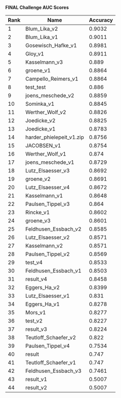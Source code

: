 **FINAL Challenge AUC Scores**


|Rank|Name|Accuracy|
|----|-----|---|
|1|Blum_Lika_v2|0.9032| 
|2|Blum_Lika_v1|0.9011| 
|3|Gosewisch_Hafke_v1|0.8981| 
|4|Gloy_v1|0.8911| 
|5|Kasselmann_v3|0.889| 
|6|groene_v1|0.8864| 
|7|Campello_Reimers_v1|0.8864| 
|8|test_test|0.886| 
|9|joens_meschede_v2|0.8859| 
|10|Sominka_v1|0.8845| 
|11|Werther_Wolf_v2|0.8826| 
|12|Joedicke_v2|0.8825| 
|13|Joedicke_v1|0.8783| 
|14|harder_phielepeit_v1.zip|0.8756| 
|15|JACOBSEN_v1|0.8754| 
|16|Werther_Wolf_v1|0.874| 
|17|joens_meschede_v1|0.8729| 
|18|Lutz_Elsaesser_v3|0.8692| 
|19|groene_v2|0.8691| 
|20|Lutz_Elsaesser_v4|0.8672| 
|21|Kasselmann_v1|0.8648| 
|22|Paulsen_Tippel_v3|0.864| 
|23|Rincke_v1|0.8602| 
|24|groene_v3|0.8601| 
|25|Feldhusen_Essbach_v2|0.8585| 
|26|Lutz_Elsaesser_v2|0.8571| 
|27|Kasselmann_v2|0.8571| 
|28|Paulsen_Tippel_v2|0.8569| 
|29|test_v4|0.8533| 
|30|Feldhusen_Essbach_v1|0.8503| 
|31|result_v4|0.8458| 
|32|Eggers_Ha_v2|0.8399| 
|33|Lutz_Elsaesser_v1|0.831| 
|34|Eggers_Ha_v1|0.8278| 
|35|Mors_v1|0.8277| 
|36|test_v2|0.8227| 
|37|result_v3|0.8224| 
|38|Teutloff_Schaefer_v2|0.822| 
|39|Paulsen_Tippel_v4|0.7534| 
|40|result|0.747| 
|41|Teutloff_Schaefer_v1|0.747| 
|42|Feldhusen_Essbach_v3|0.7461| 
|43|result_v1|0.5007| 
|44|result_v2|0.5007| 
